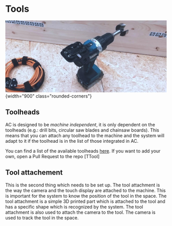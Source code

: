 # Tools

<!-- AC is designed to be *machine independent*, it is only dependent on the toolheads (e.g.: drill bits, circular saw blades and chainsaw boards). You can find a list of the available toolheads [here](https://zenodo.org/records/12578820). If you want to add your own, open a Pull Request to the repo [TTool](https://github.com/ibois-epfl/TTool) and follow the [Wiki](https://github.com/ibois-epfl/TTool/wiki). -->


![view of the camera used ><](../assets/images/getting_started/short_view_camera_shortview.jpg){width="900" class="rounded-corners"}

## Toolheads

AC is designed to be *machine independent*, it is only dependent on the toolheads (e.g.: drill bits, circular saw blades and chainsaw boards). This means that you can attach any toolhead to the machine and the system will adapt to it if the toolhead is in the list of those integrated in AC.

You can find a list of the available toolheads [here](https://zenodo.org/records/12578820). If you want to add your own, open a Pull Request to the repo [TTool]




## Tool attachement

This is the second thing which needs to be set up. The tool attachment is the way the camera and the touch display are attached to the machine. This is important for the system to know the position of the tool in the space. The tool attachment is a simple 3D printed part which is attached to the tool and has a specific shape which is recognized by the system. The tool attachment is also used to attach the camera to the tool. The camera is used to track the tool in the space.
